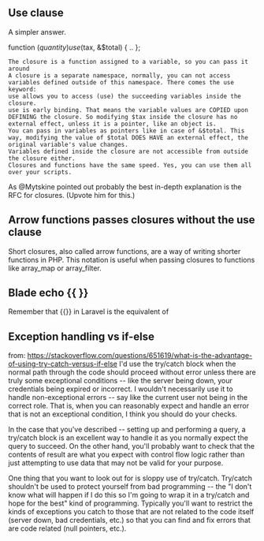 ## Use clause

A simpler answer.

function ($quantity) use ($tax, &$total) { .. };

    The closure is a function assigned to a variable, so you can pass it around
    A closure is a separate namespace, normally, you can not access variables defined outside of this namespace. There comes the use keyword:
    use allows you to access (use) the succeeding variables inside the closure.
    use is early binding. That means the variable values are COPIED upon DEFINING the closure. So modifying $tax inside the closure has no external effect, unless it is a pointer, like an object is.
    You can pass in variables as pointers like in case of &$total. This way, modifying the value of $total DOES HAVE an external effect, the original variable's value changes.
    Variables defined inside the closure are not accessible from outside the closure either.
    Closures and functions have the same speed. Yes, you can use them all over your scripts.

As @Mytskine pointed out probably the best in-depth explanation is the RFC for closures. (Upvote him for this.)

## Arrow functions passes closures without the use clause

Short closures, also called arrow functions, are a way of writing shorter functions in PHP. This notation is useful when passing closures to functions like array_map or array_filter.

## Blade echo {{  }}

Remember that {{}} in Laravel is the equivalent of <?= ?>

## Exception handling vs if-else

from: https://stackoverflow.com/questions/651619/what-is-the-advantage-of-using-try-catch-versus-if-else
I'd use the try/catch block when the normal path through the code should proceed without error unless there are truly some exceptional conditions -- like the server being down, your credentials being expired or incorrect. I wouldn't necessarily use it to handle non-exceptional errors -- say like the current user not being in the correct role. That is, when you can reasonably expect and handle an error that is not an exceptional condition, I think you should do your checks.

In the case that you've described -- setting up and performing a query, a try/catch block is an excellent way to handle it as you normally expect the query to succeed. On the other hand, you'll probably want to check that the contents of result are what you expect with control flow logic rather than just attempting to use data that may not be valid for your purpose.

One thing that you want to look out for is sloppy use of try/catch. Try/catch shouldn't be used to protect yourself from bad programming -- the "I don't know what will happen if I do this so I'm going to wrap it in a try/catch and hope for the best" kind of programming. Typically you'll want to restrict the kinds of exceptions you catch to those that are not related to the code itself (server down, bad credentials, etc.) so that you can find and fix errors that are code related (null pointers, etc.).
